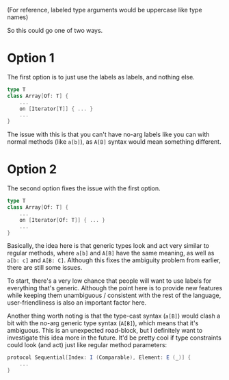 (For reference, labeled type arguments would be uppercase like type names)


So this could go one of two ways.


# Option 1

The first option is to just use the labels as labels, and nothing else.

```scala
type T
class Array[Of: T] {
	...
	on [Iterator[T]] { ... }
	...
}
```

The issue with this is that you can't have no-arg labels like you can with
normal methods (like `a[b]`), as `A[B]` syntax would mean something different.


# Option 2

The second option fixes the issue with the first option.

```scala
type T
class Array[Of: T] {
	...
	on [Iterator[Of: T]] { ... }
	...
}
```

Basically, the idea here is that generic types look and act very similar to regular methods,
where `a[b]` and `A[B]` have the same meaning, as well as `a[b: c]` and `A[B: C]`. Although
this fixes the ambiguity problem from earlier, there are still some issues.


To start, there's a very low chance that people will want to use labels for everything
that's generic. Although the point here is to provide new features while keeping them
unambiguous / consistent with the rest of the language, user-friendliness is also an
important factor here.

Another thing worth noting is that the type-cast syntax (`a[B]`) would clash a bit with the
no-arg generic type syntax (`A[B]`), which means that it's ambiguous. This is an unexpected
road-block, but I definitely want to investigate this idea more in the future. It'd be pretty
cool if type constraints could look (and act) just like regular method parameters:
```scala
protocol Sequential[Index: I (Comparable), Element: E (_)] {
	...
}
```